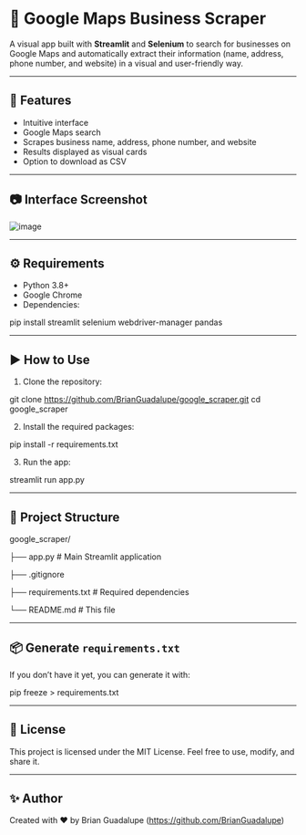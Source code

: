 # 📍 Google Maps Business Scraper

A visual app built with **Streamlit** and **Selenium** to search for businesses on Google Maps and automatically extract their information (name, address, phone number, and website) in a visual and user-friendly way.

---

## 🚀 Features

- Intuitive interface
- Google Maps search
- Scrapes business name, address, phone number, and website
- Results displayed as visual cards
- Option to download as CSV

---

## 📷 Interface Screenshot

![image](https://github.com/user-attachments/assets/6da676ab-fb4a-4df6-9838-107738f14aed)

---

## ⚙️ Requirements

- Python 3.8+
- Google Chrome
- Dependencies:

pip install streamlit selenium webdriver-manager pandas

---

## ▶️ How to Use

1. Clone the repository:

git clone https://github.com/BrianGuadalupe/google_scraper.git
cd google_scraper

2. Install the required packages:

pip install -r requirements.txt

3. Run the app:

streamlit run app.py

---

## 📁 Project Structure

google_scraper/

├── app.py             # Main Streamlit application

├── .gitignore

├── requirements.txt   # Required dependencies

└── README.md          # This file

---

## 📦 Generate `requirements.txt`

If you don’t have it yet, you can generate it with:

pip freeze > requirements.txt

---

## 📄 License

This project is licensed under the MIT License. Feel free to use, modify, and share it.

---

## ✨ Author

Created with ❤️ by Brian Guadalupe (https://github.com/BrianGuadalupe)
